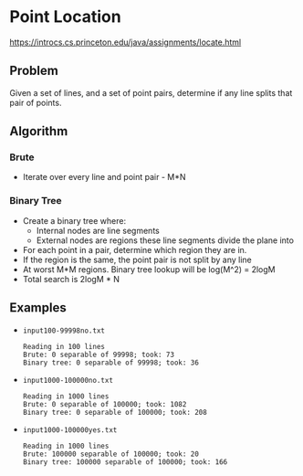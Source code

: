 # Point Location

https://introcs.cs.princeton.edu/java/assignments/locate.html

## Problem
Given a set of lines, and a set of point pairs, determine if any line 
splits that pair of points.

## Algorithm

### Brute
* Iterate over every line and point pair - M*N

### Binary Tree
* Create a binary tree where:
  * Internal nodes are line segments
  * External nodes are regions these line segments divide the plane into
* For each point in a pair, determine which region they are in.
* If the region is the same, the point pair is not split by any line
* At worst M*M regions. Binary tree lookup will be log(M^2) = 2logM
* Total search is 2logM * N

## Examples

* `input100-99998no.txt`
  ```
  Reading in 100 lines
  Brute: 0 separable of 99998; took: 73
  Binary tree: 0 separable of 99998; took: 36
  ```
* `input1000-100000no.txt`
  ```
  Reading in 1000 lines
  Brute: 0 separable of 100000; took: 1082
  Binary tree: 0 separable of 100000; took: 208
  ```
* `input1000-100000yes.txt`
  ```
  Reading in 1000 lines
  Brute: 100000 separable of 100000; took: 20
  Binary tree: 100000 separable of 100000; took: 166
  ```
